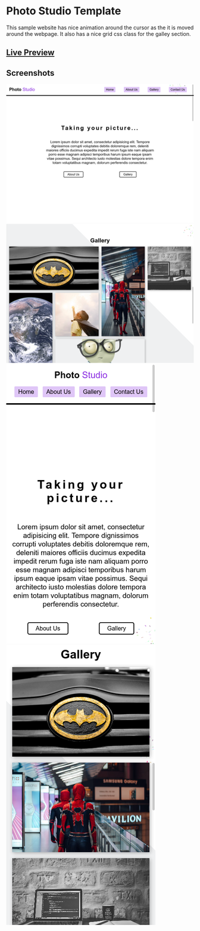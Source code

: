 # Photo Studio Template

This sample website has nice animation around the cursor as the it is moved around the webpage. It also has a nice grid css class for the galley section.

## [Live Preview]()

## Screenshots

![1](./screenshots/1.png)
![2](./screenshots/2.png)
![3](./screenshots/3.png)
![4](./screenshots/4.png)
